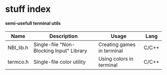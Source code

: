 # stuff index


#### semi-usefull terminal utils
Name | Description | Usage | Lang
---- | ----------- | ----- | ----
NBI_lib.h | Single-file "Non-Blocking Input" Library | Creating games in terminal | C/C++
termco.h | Single-file color utility | Using colors in terminal | C/C++
